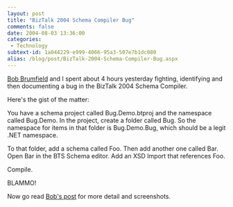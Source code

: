 ```yaml
---
layout: post
title: "BizTalk 2004 Schema Compiler Bug"
comments: false
date: 2004-08-03 13:36:00
categories:
 - Technology
subtext-id: 1a044229-e999-4066-95a3-507e7b1dc080
alias: /blog/post/BizTalk-2004-Schema-Compiler-Bug.aspx
---
```



[Bob Brumfield](http://weblogs.ilg.com/brumfieldb/) and I spent about 4 hours yesterday fighting, identifying and then documenting a bug in the BizTalk 2004 Schema Compiler.

Here's the gist of the matter:

You have a schema project called Bug.Demo.btproj and the namespace called Bug.Demo. In the project, create a folder called Bug. So the namespace for items in that folder is Bug.Demo.Bug, which should be a legit .NET namespace.

To that folder, add a schema called Foo. Then add another one called Bar. Open Bar in the BTS Schema editor. Add an XSD Import that references Foo.

Compile.

BLAMMO!

Now go read [Bob's post](http://weblogs.ilg.com/brumfieldb/archive/2004/08/02/425.aspx) for more detail and screenshots.
